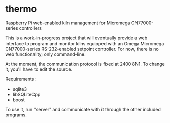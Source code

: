 # thermo
Raspberry Pi web-enabled kiln management for Micromega CN77000-series controllers

This is a work-in-progress project that will eventually provide a web interface to program and monitor kilns equipped with an Omega Micromega CN77000-series RS-232-enabled setpoint controller. For now, there is no web functionality; only command-line.

At the moment, the communication protocol is fixed at 2400 8N1. To change it, you'll have to edit the source.

Requirements: 
* sqlite3
* libSQLiteCpp
* boost

To use it, run "server" and communicate with it through the other included programs.
